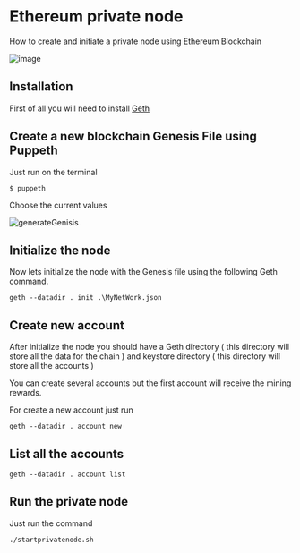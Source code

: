 # Ethereum private node
How to create and initiate a private node using Ethereum Blockchain

![image](https://user-images.githubusercontent.com/8962452/54284641-16f79c00-457f-11e9-9d2f-e7c6dee95847.png)


## Installation
First of all you will need to install [Geth](https://geth.ethereum.org/downloads/)

## Create a new blockchain Genesis File using Puppeth

Just run on the terminal

```
$ puppeth
```

Choose the current values

![generateGenisis](https://user-images.githubusercontent.com/8962452/54286318-5f648900-4582-11e9-8e65-49d91d9cb7c8.png)

## Initialize the node

Now lets initialize the node with the Genesis file using the following Geth command.

```
geth --datadir . init .\MyNetWork.json
```

## Create new account

After initialize the node you should have a Geth directory ( this directory will store all the data for the chain ) and keystore directory ( this directory will store all the accounts )

You can create several accounts but the first account will receive the mining rewards. 

For create a new account just run

```
geth --datadir . account new
```

## List all the accounts

```
geth --datadir . account list
```

## Run the private node

Just run the command

```
./startprivatenode.sh
```

